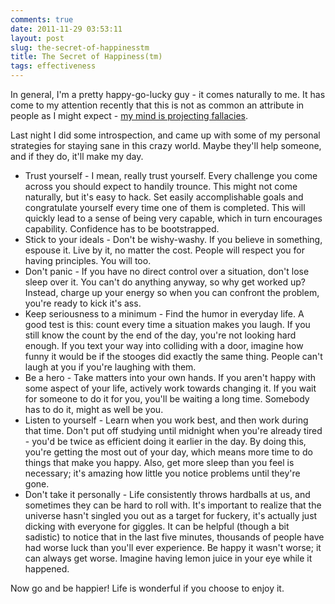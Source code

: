 ```yaml
---
comments: true
date: 2011-11-29 03:53:11
layout: post
slug: the-secret-of-happinesstm
title: The Secret of Happiness(tm)
tags: effectiveness
---
```


In general, I'm a pretty happy-go-lucky guy - it comes naturally to me. It has
come to my attention recently that this is not as common an attribute in people
as I might expect - [my mind is projecting fallacies][mpf].

[mpf]: http://lesswrong.com/lw/oi/mind_projection_fallacy/

Last night I did some introspection, and came up with some of my personal
strategies for staying sane in this crazy world. Maybe they'll help someone, and
if they do, it'll make my day.

* Trust yourself - I mean, really trust yourself. Every challenge you come
  across you should expect to handily trounce. This might not come naturally,
  but it's easy to hack. Set easily accomplishable goals and congratulate
  yourself every time one of them is completed. This will quickly lead to a
  sense of being very capable, which in turn encourages capability. Confidence
  has to be bootstrapped.
* Stick to your ideals - Don't be wishy-washy. If you believe in something,
  espouse it. Live by it, no matter the cost. People will respect you for having
  principles. You will too.
* Don't panic - If you have no direct control over a situation, don't lose sleep
  over it. You can't do anything anyway, so why get worked up? Instead, charge
  up your energy so when you can confront the problem, you're ready to kick it's
  ass.
* Keep seriousness to a minimum - Find the humor in everyday life. A good test
  is this: count every time a situation makes you laugh. If you still know the
  count by the end of the day, you're not looking hard enough. If you text your
  way into colliding with a door, imagine how funny it would be if the stooges
  did exactly the same thing. People can't laugh at you if you're laughing with
  them.
* Be a hero - Take matters into your own hands. If you aren't happy with some
  aspect of your life, actively work towards changing it. If you wait for
  someone to do it for you, you'll be waiting a long time. Somebody has to do
  it, might as well be you.
* Listen to yourself - Learn when you work best, and then work during that
  time. Don't put off studying until midnight when you're already tired - you'd
  be twice as efficient doing it earlier in the day. By doing this, you're
  getting the most out of your day, which means more time to do things that make
  you happy. Also, get more sleep than you feel is necessary; it's amazing how
  little you notice problems until they're gone.
* Don't take it personally - Life consistently throws hardballs at us, and
  sometimes they can be hard to roll with. It's important to realize that the
  universe hasn't singled you out as a target for fuckery, it's actually just
  dicking with everyone for giggles. It can be helpful (though a bit sadistic)
  to notice that in the last five minutes, thousands of people have had worse
  luck than you'll ever experience. Be happy it wasn't worse; it can always get
  worse. Imagine having lemon juice in your eye while it happened.

Now go and be happier! Life is wonderful if you choose to enjoy it.
